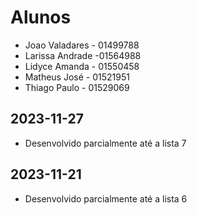 # Alunos

* Joao Valadares - 01499788
* Larissa Andrade -01564988
* Lidyce Amanda - 01550458
* Matheus José - 01521951
* Thiago Paulo - 01529069

## 2023-11-27

* Desenvolvido parcialmente até a lista 7

## 2023-11-21

* Desenvolvido parcialmente até a lista 6
